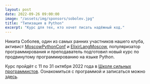 ```yaml
---
layout: post
date: 2022-09-26 09:00:00
image: "/assets/img/sponsors/sobolev.jpg"
title: "Типизация в Python"
excerpt: "Курс для тех, кто хочет писать надёжный код."
---
```


Никита Соболев, один из самых ранних участников нашего клуба, активист [MoscowPythonConf](http://conf.python.ru/) и [ElixirLangMoscow](https://github.com/elixir-lang-moscow/site), популяризатор программирования и преподаватель подготовил новый курс по продвинутому программированию на языке Python.

Курс пройдёт с 11 по 31 октября 2022 года в [Школе сильных программистов](https://education.borshev.com/). Ознакомиться с программой и записаться можно [здесь](https://education.borshev.com/python-typing).
